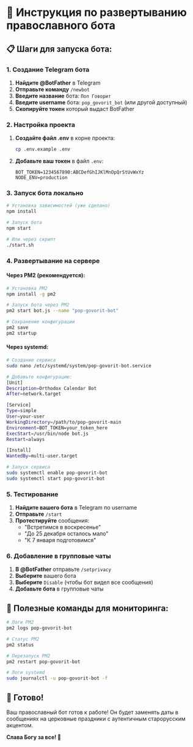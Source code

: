 # 🚀 Инструкция по развертыванию православного бота

## 📋 Шаги для запуска бота:

### 1. Создание Telegram бота

1. **Найдите @BotFather** в Telegram
2. **Отправьте команду** `/newbot`
3. **Введите название** бота: `Поп Говорит`
4. **Введите username** бота: `pop_govorit_bot` (или другой доступный)
5. **Скопируйте токен** который выдаст BotFather

### 2. Настройка проекта

1. **Создайте файл .env** в корне проекта:
   ```bash
   cp .env.example .env
   ```

2. **Добавьте ваш токен** в файл `.env`:
   ```
   BOT_TOKEN=1234567890:ABCDefGhIJKlMnOpQrStUvWxYz
   NODE_ENV=production
   ```

### 3. Запуск бота локально

```bash
# Установка зависимостей (уже сделано)
npm install

# Запуск бота
npm start

# Или через скрипт
./start.sh
```

### 4. Развертывание на сервере

#### Через PM2 (рекомендуется):
```bash
# Установка PM2
npm install -g pm2

# Запуск бота через PM2
pm2 start bot.js --name "pop-govorit-bot"

# Сохранение конфигурации
pm2 save
pm2 startup
```

#### Через systemd:
```bash
# Создание сервиса
sudo nano /etc/systemd/system/pop-govorit-bot.service

# Добавьте конфигурацию:
[Unit]
Description=Orthodox Calendar Bot
After=network.target

[Service]
Type=simple
User=your-user
WorkingDirectory=/path/to/pop-govorit-main
Environment=BOT_TOKEN=your_token_here
ExecStart=/usr/bin/node bot.js
Restart=always

[Install]
WantedBy=multi-user.target

# Запуск сервиса
sudo systemctl enable pop-govorit-bot
sudo systemctl start pop-govorit-bot
```

### 5. Тестирование

1. **Найдите вашего бота** в Telegram по username
2. **Отправьте** `/start`
3. **Протестируйте** сообщения:
   - "Встретимся в воскресенье"
   - "До 25 декабря осталось мало"
   - "К 7 января подготовимся"

### 6. Добавление в групповые чаты

1. **В @BotFather** отправьте `/setprivacy`
2. **Выберите** вашего бота
3. **Выберите** `Disable` (чтобы бот видел все сообщения)
4. **Добавьте бота** в групповые чаты

## 🔧 Полезные команды для мониторинга:

```bash
# Логи PM2
pm2 logs pop-govorit-bot

# Статус PM2
pm2 status

# Перезапуск PM2
pm2 restart pop-govorit-bot

# Логи systemd
sudo journalctl -u pop-govorit-bot -f
```

## 🎯 Готово!

Ваш православный бот готов к работе! Он будет заменять даты в сообщениях на церковные праздники с аутентичным старорусским акцентом.

**Слава Богу за все! 🙏**